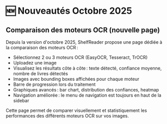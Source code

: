 # 🆕 Nouveautés Octobre 2025

## Comparaison des moteurs OCR (nouvelle page)

Depuis la version d'octobre 2025, ShelfReader propose une page dédiée à la comparaison des moteurs OCR :

- Sélectionnez 2 ou 3 moteurs OCR (EasyOCR, Tesseract, TrOCR)
- Uploadez une image
- Visualisez les résultats côte à côte : texte détecté, confiance moyenne, nombre de livres détectés
- Images avec bounding boxes affichées pour chaque moteur
- Barre de progression lors du traitement
- Graphiques avancés : bar chart, distribution des confiances, heatmap
- Navigation améliorée : le menu de navigation est toujours en haut de la sidebar

Cette page permet de comparer visuellement et statistiquement les performances des différents moteurs OCR sur vos images.
